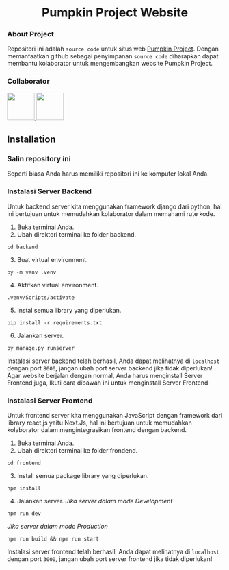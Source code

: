 <h1 align="center">Pumpkin Project Website</h1>

### About Project
Repositori ini adalah `source code` untuk situs web [Pumpkin Project](https://pumpkinproject.my.id). Dengan memanfaatkan github sebagai penyimpanan `source code` diharapkan dapat membantu kolaborator untuk mengembangkan website Pumpkin Project.

### Collaborator
<a href="https://github.com/SahrulGnwn">
  <img src="https://github.com/SahrulGnwn.png?size=64" width="64" />
</a>
<a href="https://github.com/LowScarlet">
  <img src="https://github.com/LowScarlet.png?size=64" width="64" />
</a>
 
## Installation

### Salin repository ini
Seperti biasa Anda harus memiliki repositori ini ke komputer lokal Anda.

### Instalasi Server Backend
Untuk backend server kita menggunakan framework django dari python, hal ini bertujuan untuk memudahkan kolaborator dalam memahami rute kode.
1. Buka terminal Anda.
2. Ubah direktori terminal ke folder backend.
```
cd backend
```
3. Buat virtual environment.
```
py -m venv .venv
```
4. Aktifkan virtual environment.
```
.venv/Scripts/activate
```
5. Instal semua library yang diperlukan.
```
pip install -r requirements.txt
```
6. Jalankan server.
```
py manage.py runserver
```
Instalasi server backend telah berhasil, Anda dapat melihatnya di `localhost` dengan port `8000`, jangan ubah port server backend jika tidak diperlukan!
Agar website berjalan dengan normal, Anda harus menginstall Server Frontend juga, Ikuti cara dibawah ini untuk menginstall Server Frontend

### Instalasi Server Frontend
Untuk frontend server kita menggunakan JavaScript dengan framework dari library react.js yaitu Next.Js, hal ini bertujuan untuk memudahkan kolaborator dalam mengintegrasikan frontend dengan backend.
1. Buka terminal Anda.
2. Ubah direktori terminal ke folder frondend.
```
cd frontend
```
3. Install semua package library yang diperlukan.
```
npm install
```
4. Jalankan server.
*Jika server dalam mode Development*
```
npm run dev
```
*Jika server dalam mode Production*
```
npm run build && npm run start
```
Instalasi server frontend telah berhasil, Anda dapat melihatnya di `localhost` dengan port `3000`, jangan ubah port server frontend jika tidak diperlukan!
